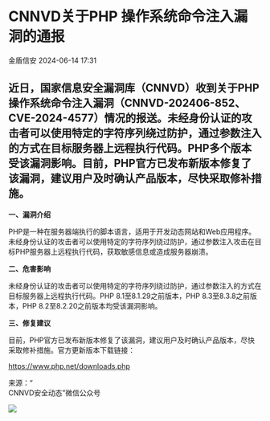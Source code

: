 #  CNNVD关于PHP 操作系统命令注入漏洞的通报   
 金盾信安   2024-06-14 17:31  
  
##   
##   
## 近日，国家信息安全漏洞库（CNNVD）收到关于PHP 操作系统命令注入漏洞（CNNVD-202406-852、CVE-2024-4577）情况的报送。未经身份认证的攻击者可以使用特定的字符序列绕过防护，通过参数注入的方式在目标服务器上远程执行代码。PHP多个版本受该漏洞影响。目前，PHP官方已发布新版本修复了该漏洞，建议用户及时确认产品版本，尽快采取修补措施。  
  
**一、漏洞介绍**  
  
PHP是一种在服务器端执行的脚本语言，适用于开发动态网站和Web应用程序。未经身份认证的攻击者可以使用特定的字符序列绕过防护，通过参数注入攻击在目标PHP服务器上远程执行代码，获取敏感信息或造成服务器崩溃。  
  
**二、危害影响**  
  
未经身份认证的攻击者可以使用特定的字符序列绕过防护，通过参数注入的方式在目标服务器上远程执行代码。PHP 8.1至8.1.29之前版本，PHP 8.3至8.3.8之前版本，PHP 8.2至8.2.20之前版本均受该漏洞影响。  
  
**三、修复建议**  
  
目前，PHP官方已发布新版本修复了该漏洞，建议用户及时确认产品版本，尽快采取修补措施。官方更新版本下载链接：  
  
https://www.php.net/downloads.php  
  
来源：“  
CNNVD安全动态”微信公众号  
  
![](https://mmbiz.qpic.cn/mmbiz_png/73LRor7IX0AqPq8iarlcdhLqVN9LiagyfCB1icibnYmFGicTchdYRdfJs6uEgFV2HhINiaIugEyNmkkzgMaKmgccpwsg/640?wx_fmt=png&from=appmsg "")  
  
